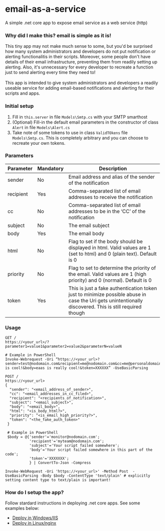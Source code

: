 # email-as-a-service
A simple .net core app to expose email service as a web service (http)

### Why did I make this? email is simple as it is!

This tiny app may not make much sense to some, but you'd be surprised how many system administrators and developers do not put notification or alerting functionalitis in their scripts. Moreover, some people don't have details of their email infrastructure, preventing them from readily setting up alerting. Also, it's unnecessary for every developer to recreate a function just to send alerting every time they need to!<br><br>
This app is intended to give system administrators and developers a readily useable service for adding email-based notifications and alerting for their scripts and apps.

### Initial setup
1. Fill in `this.server` in file `Models\Smtp.cs` with your SMTP smarthost
2. (Optional) Fill-in the default email parameters in the constructor of class `Alert`  in file `Models\Alert.cs`
3. Take note of some tokens to use in class `ValidTOkens` file `Models\Smtp.cs`. This is completely arbitrary and you can choose to recreate your own tokens.

### Parameters

|Parameter|Mandatory|Description|
| ------- | ------- | --------- |
|sender|No|Email address and alias of the sender of the notification|
|recipient|Yes|Comma-separated list of email addresses to receive the notification|
|cc|No|Comma-separated list of email addresses to be in the ‘CC’ of the notification|
|subject|No|The email subject|
|body|Yes|The email body|
|html|No|Flag to set if the body should be displayed in html. Valid values are 1 (set to html) and 0 (plain text). Default is 0|
|priority|No|Flag to set to determine the priority of the email. Valid values are 1 (high priority) and 0 (normal). Default is 0|
|token|Yes|This is just a fake authentication token just to minimize possible abuse in case the Uri gets unintentionally discovered. This is still required though|

### Usage

```
GET /
https://<your_url>/?parameter1=value1&parameter2=value2&parameterN=valueN

# Example in PowerShell
Invoke-Webrequest -Uri “https://<your_url>?sender=test@nodomain.com&recipient=me@nodomain.com&cc=me@personaldomain.com&subject=eaas is cool!&body=eaas is really cool!&token=XXXXXX” -UseBasicParsing
```
```
POST /
https://<your_url>
{
  "sender": "<email_address_of_sender>",
  "cc": "<email_addresses_in_cc_filed>",
  "recipient": "<recipients_of_notification>", 
  "subject": "<email_subject>",
  "body": "<email_body>",
  "html": "<is_body_html?>",
  "priority": "<is_email_high_priority?>",
  "token": "<the_fake_auth_token>"
 }
 
 # Example in PowerShell
 $body = @{'sender'='monitor@nodomain.com';
           'recipient'='myteam@nodomain.com';
           'subject'='Your script failed somewhere';
           'body'='Your script failed somewhere in this part of the code';
           'token'='XXXXXXX';
           } | ConvertTo-Json -Compress

Invoke-WebRequest -Uri 'https://<your_url>' -Method Post  -UseBasicParsing -Body $body -ContentType 'text/plain' # explicitly setting content type to text/plain is important!
```

### How do I setup the app?

Follow stardard instructions in deploying .net core apps. See some examples below:<br>
- [Deploy in Windows/IIS](https://docs.microsoft.com/en-us/aspnet/core/host-and-deploy/iis/index?view=aspnetcore-2.2)<br>
- [Deploy in Linux/nginx](https://docs.microsoft.com/en-us/aspnet/core/host-and-deploy/linux-nginx?view=aspnetcore-2.2)<br>
